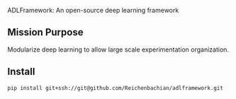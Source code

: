 ADLFramework: An open-source deep learning framework

## Mission Purpose
Modularize deep learning to allow large scale experimentation organization.

## Install
```
pip install git+ssh://git@github.com/Reichenbachian/adlframework.git
```
